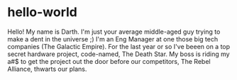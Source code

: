 # hello-world
Hello! My name is Darth. I'm just your average middle-aged guy trying to make a dent in the universe ;) I'm an Eng Manager at one those big tech companies (The Galactic Empire). For the last year or so I've beeen on a top secret hardware project, code-named, The Death Star. My boss is riding my a#$ to get the project out the door before our competitors, The Rebel Alliance, thwarts our plans. 

